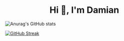 

<h1 align="center">Hi 👋, I'm Damian</h1>

![Anurag's GitHub stats](https://github-readme-stats.vercel.app/api?username=Fr0ztyy43&show_icons=true&theme=radical)
<br>

[![GitHub Streak](https://github-readme-streak-stats.herokuapp.com/?user=Fr0ztyy43&theme=dark)](https://git.io/streak-stats)
